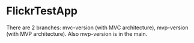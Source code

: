 # FlickrTestApp

There are 2 branches: mvc-version (with MVC architecture), mvp-version (with MVP architecture). Also mvp-version is in the main.

